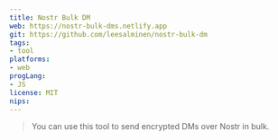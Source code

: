 ```yaml
---
title: Nostr Bulk DM
web: https://nostr-bulk-dms.netlify.app
git: https://github.com/leesalminen/nostr-bulk-dm
tags:
- tool
platforms:
- web 
progLang: 
- JS
license: MIT
nips:
---
```


> You can use this tool to send encrypted DMs over Nostr in bulk.